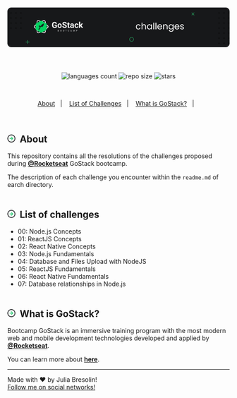 <h1 align="center">
    <img alt="gostack-challenges-header" title="gostack-challenges" src=".docs/header.png" width="900px" />
</h1>
<br>
<p align="center">
  <img alt="languages count" src="https://img.shields.io/github/languages/count/jbresolinn/rocketseat-gostack?color=17181A"/>
  <img alt="repo size" src="https://img.shields.io/github/repo-size/jbresolinn/rocketseat-gostack?color=17181A">
  <img alt="stars" src="https://img.shields.io/github/stars/jbresolinn/rocketseat-gostack?color=17181A">
</p>
<br>
<p align="center">
  <a href="#-about">About</a>&nbsp;&nbsp;&nbsp;|&nbsp;&nbsp;&nbsp;
  <a href="#-list-of-challenges">List of Challenges</a>&nbsp;&nbsp;&nbsp;|&nbsp;&nbsp;&nbsp;
  <a href="#-what-is-gostack">What is GoStack?</a>&nbsp;&nbsp;&nbsp;|&nbsp;&nbsp;&nbsp;
</p>
<br>

## <img src=".docs/label.svg" width="18px">&nbsp; About

This repository contains all the resolutions of the challenges proposed during <b><a href="https://github.com/Rocketseat">@Rocketseat</a></b> GoStack bootcamp.

The description of each challenge you encounter within the `readme.md` of earch directory.
<br><br>

## <img src=".docs/label.svg" width="18px">&nbsp; List of challenges

- 00: Node.js Concepts
- 01: ReactJS Concepts
- 02: React Native Concepts
- 03: Node.js Fundamentals
- 04: Database and Files Upload with NodeJS
- 05: ReactJS Fundamentals
- 06: React Native Fundamentals
- 07: Database relationships in Node.js
<br><br>

## <img src=".docs/label.svg" width="18px">&nbsp; What is GoStack?

Bootcamp GoStack is an immersive training program with the most modern web and mobile development technologies developed and applied by <b>[@Rocketseat](https://github.com/Rocketseat)</b>.

You can learn more about <b>[here](https://rocketseat.com.br/gostack)</b>.

---

Made with ❤ by Julia Bresolin! <br>
[Follow me on social networks!](https://linktr.ee/juliabresolin)

